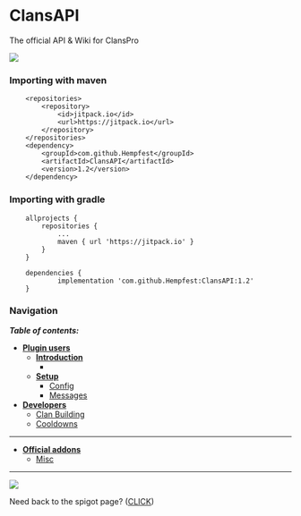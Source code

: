 # ClansAPI
The official API & Wiki for ClansPro



[![](https://jitpack.io/v/Hempfest/ClansAPI.svg)](https://jitpack.io/#Hempfest/ClansAPI)
### Importing with maven
```
	<repositories>
		<repository>
		    <id>jitpack.io</id>
		    <url>https://jitpack.io</url>
		</repository>
	</repositories>
  	<dependency>
	    <groupId>com.github.Hempfest</groupId>
	    <artifactId>ClansAPI</artifactId>
	    <version>1.2</version>
	</dependency>
```
### Importing with gradle
```
	allprojects {
		repositories {
			...
			maven { url 'https://jitpack.io' }
		}
	}

	dependencies {
	        implementation 'com.github.Hempfest:ClansAPI:1.2'
	}
```

### Navigation
_**Table of contents:**_
- [**Plugin users**](https://github.com/Hempfest/ClansAPI/wiki)
    - [**Introduction**](https://github.com/Hempfest/ClansAPI/wiki/Information)
        - []()
    - [**Setup**]()
        - [Config](https://github.com/Hempfest/ClansAPI/wiki/Config.yml)
        - [Messages](https://github.com/Hempfest/ClansAPI/wiki/Messages.yml)
- [**Developers**](https://github.com/Hempfest/ClansAPI/wiki/Development)
    - [Clan Building](https://github.com/Hempfest/ClansAPI/wiki/Clan-Blueprints)
    - [Cooldowns](https://github.com/Hempfest/ClansAPI/wiki/Clan-Cooldowns)
---
- [**Official addons**]()
    - [Misc]()
---
![](https://i.imgur.com/9Tu9JAN.png)

Need back to the spigot page? ([CLICK](https://www.spigotmc.org/resources/clans-pro-1-12-1-16.87515/))
